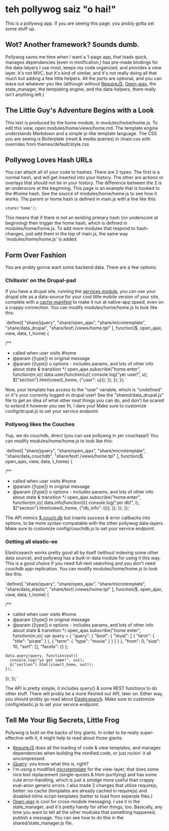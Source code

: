 [RequireJS]: http://requirejs.org/docs/
[Open-ajax]: http://www.openajax.org/member/wiki/OpenAjax_Hub_2.0_Specification
[services module]: http://drupal.org/project/services
[cache manifest]: http://www.whatwg.org/specs/web-apps/current-work/#offline
[$.couch.db]: http://daleharvey.github.com/jquery.couch.js-docs/symbols/%24.couch.db.html
[Elasticsearch]: http://www.elasticsearch.org/guide/
[jQuery]: http://jquery.org
[microtemplate]: http://ejohn.org/blog/javascript-micro-templating/

# teh pollywog saiz "o hai!"

This is a pollywog app. If you are seeing this page, you probly gotta set some stuff up.

## Wot? Another framework? Sounds dumb.

Pollywog saves me time when I want a 1-page app, that loads quick, manages dependencies (even in minification,) has pre-made bindings for the data-lalyers I use most, keeps my code organized, and provides a view layer.  It's not MVC, but it's kind of similar, and it's not really doing all that much but adding a few little helpers. All the parts are optional, and you can leave out whatever you like (although without [RequireJS], [Open-ajax], the state_manager, the templating engine, and the data-helpers, there really isn't anything left.)

## The Little Guy's Adventure Begins with a Look

This text is produced by the home module, in modules/home/home.js. To edit this view, open modules/home/views/home.md. The template engine understands Markdown and a simple js-like template language. The CSS you are seeing is Boilerplate (reset & media queries) in /main.css with overrides from themes/default/style.css

## Pollywog Loves Hash URLs

You can attach all of your code to hashes. There are 2 types.  The first is a normal hash, and will get inserted into your history. The other are actions or overlays that should not be in your history. The difference between the 2 is an underscore at the beginning. This page is an example that is hooked to the #home hash. See the source of modules/home/home.js to see how it works. The parent or home hash is defined in main.js with a line like this:

`state('home');`

This means that if there is not an existing primary hash (no underscore at beginning) then trigger the home hash, which is defined in modules/home/home.js. To add more modules that respond to hash-changes, just add them in the top of main.js, the same way 'modules/home/home.js' is added.


## Form Over Fashion

You are probly gonna want some backend data. There are a few options.

### Chillaxin' on the Drupal-pad

If you have a drupal site, running the [services module], you can use your drupal site as a data-source for your cool little mobile version of your site, complete with a [cache manifest] to make it run at native-app speed, even on a crappy connection. You can modify modules/home/home.js to look like this:

`define([
  "share/jquery",
  "share/open_ajax",
  "share/microtemplate",
  "share/data_drupal",
  "share/text!./views/home.tpl"
], function($, open_ajax, view, data, t_home) {
  
  /**
   * called when user visits #home
   * @param  {[type]} m original message
   * @param  {[type]} o options - includes params, and lots of other info about state & transition
   */
  open_ajax.subscribe("home.enter", function(m,o){
  	data.user(function(u){
  	  console.log("yer user!", u);
  	  $("section").html(view(t_home, {"user": u}));
  	});
  });
});`

Now, your template has access to the "user" variable, which is "undefined" or it"s your currently logged-in drupal user! See the "shared/data_drupal.js" file to get an idea of what other neat things you can do, and don't be scared to extend it however you see fit, I dare you! Make sure to customize config/drupal.js to set your service endpoint.

### Pollywog likes the Couches
Yup, we do couchdb, direct (you can use pollywog in yer couchapp!)  You can modify modules/home/home.js to look like this:

`define([
  "share/jquery",
  "share/open_ajax",
  "share/microtemplate",
  "share/data_couchdb",
  "share/text!./views/home.tpl"
], function($, open_ajax, view, data, t_home) {
  
  /**
   * called when user visits #home
   * @param  {[type]} m original message
   * @param  {[type]} o options - includes params, and lots of other info about state &amp; transition
   */
  open_ajax.subscribe("home.enter", function(m,o){
    data.info(function(i){
      console.log("yer db!", i);
      $("section").html(view(t_home, {"db_info": i}));
    });
  });
});`

The API mimics [$.couch.db] but inserts success & error callbacks into options, to be more syntax-compatable with the other pollywog data-layers.  Make sure to customize config/couchdb.js to set your service endpoint.

### Getting all elastic-ee

Elasticsearch works pretty good all by itself (without indexing some other data source), and pollywog has a built-in data module for using it this way. This is a good choice if you need full-text searching and you don't need couchdb app-replication. You can modify modules/home/home.js to look like this:

`define([
  "share/jquery",
  "share/open_ajax",
  "share/microtemplate",
  "share/data_elastic",
  "share/text!./views/home.tpl"
], function($, open_ajax, view, data, t_home) {
  
  /**
   * called when user visits #home
   * @param  {[type]} m original message
   * @param  {[type]} o options - includes params, and lots of other info about state &amp; transition
   */
  open_ajax.subscribe("home.enter", function(m,o){
    var query = {
      "query": {
        "bool": {
          "must": [
            {
              "term": {
                "title": "pirate"
              }
            },
            {
              "term": {
                "type": "movie"
              }
            }
          ]
        }
      },
      "from": 0,
      "size": 10,
      "sort": [],
      "facets": {}
    };

    data.query(query, function(out){
      console.log("ya got some!", out);
      $("section").html(view(t_home, out));
    });

  });
});`

The API is pretty simple, it includes query() & some REST functions to do other stuff. There will probly be a more fleshed out API, later on. Either way, you should probly go read about [Elasticsearch]. Make sure to customize config/elastic.js to set your service endpoint.

## Tell Me Your Big Secrets, Little Frog

Pollywog is built on the backs of tiny giants. In order to be really super-effective with it, it might help to read about those giants:

* [RequireJS] does all the loading of code & view templates, and manages dependencies when building the minified code, or just rockin' it all uncompressed.
* [jQuery]: you know what this is, right?
* I'm using a modified [microtemplate] for the view-layer, that does some nice text replacement (single-quotes &amp; html-purifying) and has some cute error-handling, which is just a smidge more useful than crappy eval-anon generic errors. I also made 2 changes that utilize requirejs, better: no cache (templates are already cached in requirejs) and disabled inline script-templates (better to load from seperate files.)
* [Open-ajax] is cool for cross-module messaging. I use it in the state_manager, and it's pretty handy for other things, too. Basically, any time you want to tell all the other modules that something happened, publish a message. You can see how to do this in the shared/state_manager.js file.


